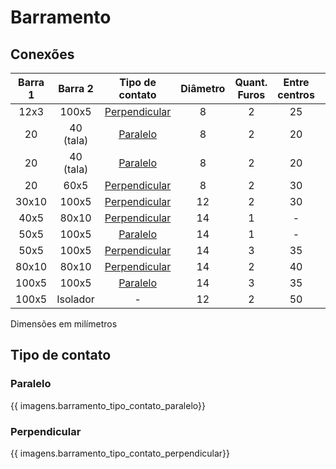 # Barramento
## Conexões
<style>
    .md-grid {
        max-width: 1540px; 
    }
    
</style>

| Barra 1 | Barra 2 | Tipo de contato | Diâmetro | Quant. Furos | Entre centros | Cota borda | Contato |
| :-----: | :-----: | :-------------: | :------: | :----------: | :-----------: | :--------: | :-----: |
| 12x3 | 100x5 | [Perpendicular](#perpendicular) | 8 | 2 | 25 | 12,5 | 50 |
| 20 | 40 (tala) | [Paralelo](#paralelo) | 8 | 2 | 20 | 10 | 30 |
| 20 | 40 (tala) | [Paralelo](#paralelo) | 8 | 2 | 20 | 10 | 30 |
| 20 | 60x5 | [Perpendicular](#perpendicular) | 8 | 2 | 30 | 15 | 60 |
| 30x10 | 100x5 | [Perpendicular](#perpendicular) | 12 | 2 | 30 | 10 | 50 |
| 40x5 | 80x10 | [Perpendicular](#perpendicular) | 14 | 1 | - | 20 | 40 |
| 50x5 | 100x5 | [Paralelo](#paralelo) | 14 | 1 | - | 25 | 50 |
| 50x5 | 100x5 | [Perpendicular](#perpendicular) | 14 | 3 | 35 | 15 | 100 |
| 80x10 | 80x10 | [Perpendicular](#perpendicular) | 14 | 2 | 40 | 20 | 40 |
| 100x5 | 100x5 | [Paralelo](#paralelo) | 14 | 3 | 35 | 15 | 50 |
| 100x5 | Isolador | - | 12 | 2 | 50 | 25 | - |

Dimensões em milímetros

## Tipo de contato
### Paralelo

{{ imagens.barramento_tipo_contato_paralelo}}

### Perpendicular

{{ imagens.barramento_tipo_contato_perpendicular}}
